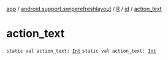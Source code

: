 [app](../../../index.md) / [android.support.swiperefreshlayout](../../index.md) / [R](../index.md) / [id](index.md) / [action_text](./action_text.md)

# action_text

`static val action_text: `[`Int`](https://kotlinlang.org/api/latest/jvm/stdlib/kotlin/-int/index.html)
`static val action_text: `[`Int`](https://kotlinlang.org/api/latest/jvm/stdlib/kotlin/-int/index.html)
